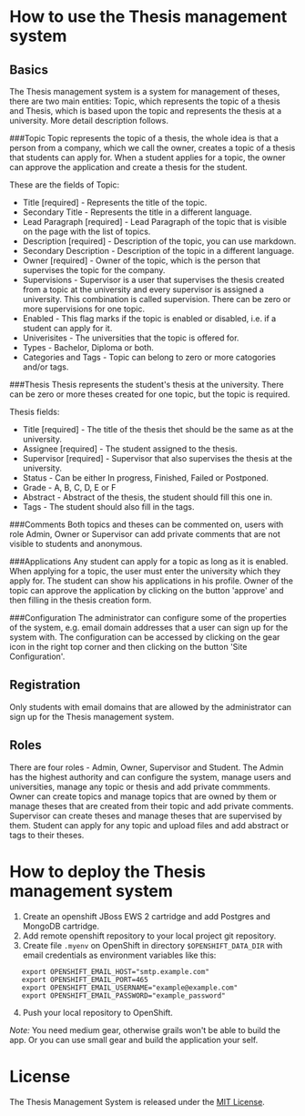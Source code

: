 How to use the Thesis management system
=======================================

Basics
------

The Thesis management system is a system for management of theses, there are 
two main entities: Topic, which represents the topic of a thesis and Thesis, 
which is based upon the topic and represents the thesis at a university. 
More detail description follows.

###Topic
Topic represents the topic of a thesis, the whole idea is that a person from 
a company, which we call the owner, creates a topic of a thesis that students 
can apply for. When a student applies for a topic, the owner can approve the 
application and create a thesis for the student. 

These are the fields of Topic:

 * Title [required] - Represents the title of the topic.
 * Secondary Title - Represents the title in a different language.
 * Lead Paragraph [required] - Lead Paragraph of the topic that is visible on 
 the page with the list of topics.
 * Description [required] - Description of the topic, you can use markdown.
 * Secondary Description - Description of the topic in a different language.
 * Owner [required] - Owner of the topic, which is the person that supervises 
 the topic for the company.
 * Supervisions - Supervisor is a user that supervises the thesis created from 
 a topic at the university and every supervisor is assigned a university. This 
 combination is called supervision. There can be zero or more supervisions for 
 one topic. 
 * Enabled - This flag marks if the topic is enabled or disabled, i.e. if a 
 student can apply for it.
 * Univerisites - The universities that the topic is offered for.
 * Types - Bachelor, Diploma or both.
 * Categories and Tags - Topic can belong to zero or more catogories and/or 
 tags.

###Thesis
Thesis represents the student's thesis at the university. There can be zero or 
more theses created for one topic, but the topic is required.

Thesis fields:

 * Title [required] - The title of the thesis thet should be the same as at the 
 university.
 * Assignee [required] - The student assigned to the thesis.
 * Supervisor [required] - Supervisor that also supervises the thesis at the 
 university.
 * Status - Can be either In progress, Finished, Failed or Postponed.
 * Grade - A, B, C, D, E or F
 * Abstract - Abstract of the thesis, the student should fill this one in.
 * Tags - The student should also fill in the tags.

###Comments
Both topics and theses can be commented on, users with role Admin, Owner or 
Supervisor can add private comments that are not visible to students and 
anonymous.

###Applications
Any student can apply for a topic as long as it is enabled. When applying for 
a topic, the user must enter the university which they apply for. The student 
can show his applications in his profile.
Owner of the topic can approve the application by clicking on the button 
'approve' and then filling in the thesis creation form.

###Configuration
The administrator can configure some of the properties of the system, e.g. 
email domain addresses that a user can sign up for the system with. The 
configuration can be accessed by clicking on the gear icon in the right top 
corner and then clicking on the button 'Site Configuration'.

Registration
------------
Only students with email domains that are allowed by the administrator can sign 
up for the Thesis management system.

Roles
-----
There are four roles - Admin, Owner, Supervisor and Student. The Admin has the 
highest authority and can configure the system, manage users and universities, 
manage any topic or thesis and add private commments. Owner can create topics 
and manage topics that are owned by them or manage theses that are created 
from their topic and add private comments. Supervisor can create theses and 
manage theses that are supervised by them. Student can apply for any topic and 
upload files and add abstract or tags to their theses.

How to deploy the Thesis management system
==========================================

1. Create an openshift JBoss EWS 2 cartridge and add Postgres and MongoDB 
cartridge.
2. Add remote openshift repository to your local project git repository.
3. Create file `.myenv` on OpenShift in directory `$OPENSHIFT_DATA_DIR` with 
   email credentials as environment variables like this:
```
   export OPENSHIFT_EMAIL_HOST="smtp.example.com"
   export OPENSHIFT_EMAIL_PORT=465
   export OPENSHIFT_EMAIL_USERNAME="example@example.com"
   export OPENSHIFT_EMAIL_PASSWORD="example_password"
```

4. Push your local repository to OpenShift.

_Note:_ You need medium gear, otherwise grails won't be able to build the app. 
Or you can use small gear and build the application your self.

License
=======

The Thesis Management System is released under the [MIT License](http://www.opensource.org/licenses/MIT).
